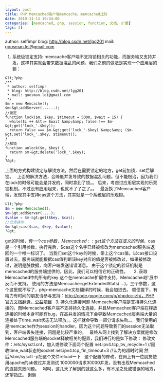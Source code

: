 ```yaml
---
layout: post
title: PHP Memcached客户端memcache，memcached比较
date: 2010-11-13 19:34:00
categories: [memcached, php, session, function, 文档, 扩展]
tags: []
---
```

author: selfimpr
blog: http://blog.csdn.net/lgg201
mail: goosman.lei@gmail.com
 
1. 系统级锁定支持:
memcache客户端不支持锁相关的功能，而服务端又支持并发，这样其实就会带来数据混乱的问题，我们之前的做法是实现一个应用层的锁：

```c-sharp
&lt;?php
/**
 * author: selfimpr
 * blog: http://blog.csdn.net/lgg201
 * mail: goosman.lei@gmail.com
 */
$m = new Memcache();
$m-&gt;addServer(......);
//锁定
function lock($m, $key, $timeout = 5000, $wait = 15) {
  while($i ++ &lt;= $wait &amp;&amp; false !== $m-&gt;get('lock_'.$key));
  return false === $m-&gt;get('lock_'.$key) &amp;&amp; ($m-&gt;set('lock_'.$key, $timeout));
}
//解锁
function unlock($m, $key) {
  return $m-&gt;delete('lock_'.$key);
}
?&gt;
```

上面的方式构建锁定与解锁方法，然后在需要锁定的地方，get前加锁，set后解锁。
 
上面的解决方法，会降低并发导致的数据混乱问题，但不能根治，因为我们在lock的时候可能会是并发的，同时拿到了锁。。
后来，考虑过应用层实现的乐观锁机制，不过没有应用起来，也就不了了之了。。
 
最近换了Memcached客户端，发现其中支持cas这个方法，其实就是一个系统层的乐观锁。

```php
&lt;?php
$m = new Memcached();
$m-&gt;addServer(....);
$value = $m-&gt;get($key, $cas);
//业务操作
$m-&gt;cas($cas, $key, $value);
?&gt;
```

get的时候，传一个$cas参数，Memcached::get这个方法在定义的时候，$cas是一个引用参数，执行完后，$cas这个名字已经被修改为memcached服务端返回的一个唯一标识了。
当我们set这个key的时候，带上这个cas值，以cas接口设置过去，服务端就能根据cas值判断该key对应的值是否被修改过，如果被修改过，说明是脏数据，向客户端发送错误消息。
由于这个锁定的验证机制是memcached的服务端提供的，因此，我们可以相信它的正确性。
 
 
2. 获取Memcached中的所有的key
这个在memcache扩展中支持，Memcached扩展中反而不支持。
使用的方法是Memcache::getExtendedStats(....)，三个参数，这个这里就不写了，php-memcache文档翻译的时候，我会加进去。
顺便提下，有精力有时间的朋友请参与支持：http://code.google.com/p/phpdoc-zh/，PHP官方文档翻译，公益项目
 
3. 持久化连接问题
Memcache客户端是支持持久化连接的，而Memcached客户端不支持持久化连接，并且Memcached客户端在释放连接的时候本身可能有bug，在高并发的情况下会导致Memcached服务端大量的连接处于time_wait状态无法释放。。这样就会导致一部分请求失败。。
我们使用的是memcache作为session的handler，因为这个问题导致我们的session无法取到，客户端丢失连接，问题是比较严重的。
 
最终从网上找到了解决方案就是修改Memcached服务端的socket释放相关的配置，我们进行的是如下修改：
修改文件：/etc/sysctl.cnf，加入或修改下面两个配置
net.ipv4.tcp_tw_recycle=1 //回收time_wait状态的socket
net.ipv4.tcp_fin_timeout=3 //认为的超时时间
然后/sbin/sysctl -p把这个文件reload一下
 
这个配置的修改，在网上有一位朋友使用apache的ab做过并发测试
1000000请求30000并发，没有出现Memcached的连接失败问题。
 
呵呵，这几天了解到的就这么多，有不足之处或错误的地方，还望指正。
谢谢
